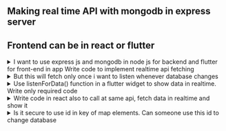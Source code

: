 ## Making real time API with mongodb in express server

## Frontend can be in react or flutter

<details>
<summary> I want to use express js and mongodb in node js for backend and flutter for front-end in app Write code to implement realtime api fetching</summary>

Sure, here's an example of how to implement a realtime API fetching using Express.js and MongoDB in Node.js:

1.  First, make sure to install the necessary packages:

`npm install express mongoose cors`

2.  Set up your Express.js server and connect to your MongoDB database:

```javascript
const express = require("express");
const mongoose = require("mongoose");
const cors = require("cors");

const app = express();

app.use(express.json());
app.use(cors());

mongoose
  .connect("mongodb://localhost/mydatabase", {
    useNewUrlParser: true,
    useUnifiedTopology: true,
  })
  .then(() => {
    console.log("Connected to MongoDB!");
  })
  .catch((err) => {
    console.error("Error connecting to MongoDB:", err);
  });

const port = 3000;

app.listen(port, () => {
  console.log(`Server listening on port ${port}...`);
});
```

3.  Create a MongoDB schema and model for your data:

```javascript
const mongoose = require("mongoose");

const myDataSchema = new mongoose.Schema({
  name: { type: String, required: true },
  description: { type: String, required: true },
});

const MyData = mongoose.model("MyData", myDataSchema);

module.exports = MyData;
```

4.  Create an API endpoint to fetch your data in real-time:

```javascript
const express = require("express");
const MyData = require("./myData");

const router = express.Router();

router.get("/mydata", (req, res) => {
  MyData.find()
    .then((data) => {
      res.json(data);
    })
    .catch((err) => {
      console.error("Error fetching data:", err);
      res.status(500).json({ error: "Error fetching data" });
    });
});

module.exports = router;
```

5.  Finally, import your API endpoint into your Express.js server and use it:

```javascript
const express = require("express");
const mongoose = require("mongoose");
const cors = require("cors");
const myDataRouter = require("./myDataRouter");

const app = express();

app.use(express.json());
app.use(cors());

mongoose
  .connect("mongodb://localhost/mydatabase", {
    useNewUrlParser: true,
    useUnifiedTopology: true,
  })
  .then(() => {
    console.log("Connected to MongoDB!");
  })
  .catch((err) => {
    console.error("Error connecting to MongoDB:", err);
  });

app.use("/api", myDataRouter);

const port = 3000;

app.listen(port, () => {
  console.log(`Server listening on port ${port}...`);
});
```

Now you can use this endpoint in your Flutter app to fetch data in real-time:

```dart
import 'package:http/http.dart' as http;
import 'dart:convert';

Future<List<dynamic>> fetchData() async {
  final response = await http.get(Uri.parse('http://localhost:3000/api/mydata'));
  final data = json.decode(response.body);
  return data;
}
```

Note: This example code is for demonstration purposes only and may need to be adapted to fit your specific use case.

</details>

<details>
<summary> But this will fetch only once i want to listen whenever database changes</summary>

To listen for changes to the database in real-time, you can use MongoDB's change streams feature. Here's an example of how to modify the previous code to use change streams:

1.  First, modify the MyData schema to include a timestamp field:

```javascript
const myDataSchema = new mongoose.Schema({
  name: { type: String, required: true },
  description: { type: String, required: true },
  timestamp: { type: Date, default: Date.now },
});
```

2.  Next, create a change stream in your API endpoint:

```javascript
router.get("/mydata", (req, res) => {
  const changeStream = MyData.watch();

  changeStream.on("change", (change) => {
    console.log("Change detected:", change);
    sendData();
  });

  const sendData = () => {
    MyData.find()
      .then((data) => {
        res.json(data);
      })
      .catch((err) => {
        console.error("Error fetching data:", err);
        res.status(500).json({ error: "Error fetching data" });
      });
  };

  sendData();
});
```

This code creates a change stream for the MyData collection and listens for changes. When a change is detected, it calls the `sendData()` function to fetch the updated data from the database and send it to the client.

3.  Finally, modify the `fetchData()` function in your Flutter app to listen for changes using a WebSocket:

```dart
import 'package:web_socket_channel/io.dart';

Stream<List<dynamic>> listenForData() {
  final channel = IOWebSocketChannel.connect('ws://localhost:3000/api/mydata');

  return channel.stream.map((data) => json.decode(data));
}
```

This code creates a WebSocket connection to the `/api/mydata` endpoint and returns a `Stream` that emits data whenever a change is detected in the database.

Note: In addition to modifying the code as described above, you'll also need to install the `ws` package in your Express.js server to enable WebSocket support. You can do this by running `npm install ws` and adding the following code to your server:

```javascript
const http = require("http");
const WebSocket = require("ws");

const server = http.createServer(app);
const wss = new WebSocket.Server({ server, path: "/api/mydata" });

wss.on("connection", (ws) => {
  console.log("WebSocket connected");

  ws.on("close", () => {
    console.log("WebSocket disconnected");
  });
});
```

</details>

<details>
<summary> Use listenForData() function in a flutter widget to show data in realtime. Write only required code</summary>

Here's an example of how to use the `listenForData()` function to show data in real-time in a Flutter widget:

```dart
import 'dart:convert';

import 'package:flutter/material.dart';
import 'package:web_socket_channel/io.dart';

class RealtimeDataWidget extends StatefulWidget {
  @override
  _RealtimeDataWidgetState createState() => _RealtimeDataWidgetState();
}

class _RealtimeDataWidgetState extends State<RealtimeDataWidget> {
  Stream<List<dynamic>> _dataStream;

  @override
  void initState() {
    super.initState();

    _dataStream = listenForData();
  }

  @override
  Widget build(BuildContext context) {
    return StreamBuilder<List<dynamic>>(
      stream: _dataStream,
      builder: (context, snapshot) {
        if (snapshot.hasError) {
          return Text('Error fetching data');
        }

        if (!snapshot.hasData) {
          return CircularProgressIndicator();
        }

        final data = snapshot.data;

        return ListView.builder(
          itemCount: data.length,
          itemBuilder: (context, index) {
            final item = data[index];

            return ListTile(
              title: Text(item['name']),
              subtitle: Text(item['description']),
            );
          },
        );
      },
    );
  }
}

Stream<List<dynamic>> listenForData() {
  final channel = IOWebSocketChannel.connect('ws://localhost:3000/api/mydata');

  return channel.stream.map((data) => json.decode(data));
}
```

This code creates a `RealtimeDataWidget` that uses the `StreamBuilder` widget to build a list of items based on the data received from the `listenForData()` function.

In the `initState()` method, the `_dataStream` variable is initialized with the stream returned by `listenForData()`.

In the `build()` method, the `StreamBuilder` widget is used to build the list of items. If an error occurs while fetching data, an error message is displayed. If data is still being fetched, a `CircularProgressIndicator` is displayed. Otherwise, the data is displayed in a `ListView`.

Note: In order to use this widget, you'll need to import the `dart:convert` package and add the `web_socket_channel` package to your pubspec.yaml file.

</details>

<details>
<summary> Write code in react also to call at same api, fetch data in realtime and show it</summary>

Here's an example of how to use `WebSocket` in React to fetch data in real-time from the same API and display it:

```jsx
import React, { useState, useEffect } from "react";
import { WebSocket } from "socket.io-client";

const RealtimeData = () => {
  const [data, setData] = useState([]);
  const [error, setError] = useState("");

  useEffect(() => {
    const socket = new WebSocket("ws://localhost:3000/api/mydata");

    socket.onmessage = (event) => {
      const jsonData = JSON.parse(event.data);
      setData(jsonData);
    };

    socket.onerror = (event) => {
      setError("Error fetching data");
    };

    return () => {
      socket.close();
    };
  }, []);

  if (error) {
    return <div>{error}</div>;
  }

  if (!data.length) {
    return <div>Loading...</div>;
  }

  return (
    <ul>
      {data.map((item) => (
        <li key={item._id}>
          <div>{item.name}</div>
          <div>{item.description}</div>
        </li>
      ))}
    </ul>
  );
};

export default RealtimeData;
```

This code uses the `WebSocket` class from the `socket.io-client` package to create a WebSocket connection to the `/api/mydata` endpoint on the server.

When data is received from the server, it is parsed from JSON and stored in the `data` state variable using the `setData()` function.

If an error occurs while fetching data, the `setError()` function is used to set the `error` state variable.

The `useEffect()` hook is used to create the WebSocket connection when the component mounts, and to close the connection when the component unmounts.

In the `return` statement, the `error` and `data` state variables are checked to display the appropriate content. If there is an error, the error message is displayed. If data is still being fetched, a loading message is displayed. Otherwise, the data is displayed in a list.

Note: In order to use this code, you'll need to import the `socket.io-client` package using `npm` or `yarn`. You'll also need to make sure that your server is configured to allow WebSocket connections.

</details>

<details>
<summary> Is it secure to use id in key of map elements. Can someone use this id to change database</summary>

It is generally considered safe to use the `id` of a database record as the key of a map element in a React component, as long as you take certain precautions to prevent malicious users from modifying the database.

Firstly, you should make sure that you don't expose any sensitive data in your React component. For example, if your database contains user login credentials or other sensitive information, you should not include that information in your React component. Instead, you should only include the data that is needed to display the UI.

Secondly, you should validate any user input that is sent to your server to prevent injection attacks or other security vulnerabilities. For example, if your server allows users to update records in the database, you should validate that the user has permission to make the update, and that the data they are sending is valid and does not contain any malicious code.

Thirdly, you should make sure that your server is properly secured and configured to prevent unauthorized access. This

</details>
